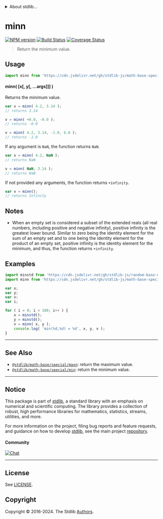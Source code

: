 <!--

@license Apache-2.0

Copyright (c) 2018 The Stdlib Authors.

Licensed under the Apache License, Version 2.0 (the "License");
you may not use this file except in compliance with the License.
You may obtain a copy of the License at

   http://www.apache.org/licenses/LICENSE-2.0

Unless required by applicable law or agreed to in writing, software
distributed under the License is distributed on an "AS IS" BASIS,
WITHOUT WARRANTIES OR CONDITIONS OF ANY KIND, either express or implied.
See the License for the specific language governing permissions and
limitations under the License.

-->


<details>
  <summary>
    About stdlib...
  </summary>
  <p>We believe in a future in which the web is a preferred environment for numerical computation. To help realize this future, we've built stdlib. stdlib is a standard library, with an emphasis on numerical and scientific computation, written in JavaScript (and C) for execution in browsers and in Node.js.</p>
  <p>The library is fully decomposable, being architected in such a way that you can swap out and mix and match APIs and functionality to cater to your exact preferences and use cases.</p>
  <p>When you use stdlib, you can be absolutely certain that you are using the most thorough, rigorous, well-written, studied, documented, tested, measured, and high-quality code out there.</p>
  <p>To join us in bringing numerical computing to the web, get started by checking us out on <a href="https://github.com/stdlib-js/stdlib">GitHub</a>, and please consider <a href="https://opencollective.com/stdlib">financially supporting stdlib</a>. We greatly appreciate your continued support!</p>
</details>

# minn

[![NPM version][npm-image]][npm-url] [![Build Status][test-image]][test-url] [![Coverage Status][coverage-image]][coverage-url] <!-- [![dependencies][dependencies-image]][dependencies-url] -->

> Return the minimum value.

<!-- Section to include introductory text. Make sure to keep an empty line after the intro `section` element and another before the `/section` close. -->

<section class="intro">

</section>

<!-- /.intro -->

<!-- Package usage documentation. -->



<section class="usage">

## Usage

```javascript
import minn from 'https://cdn.jsdelivr.net/gh/stdlib-js/math-base-special-minn@deno/mod.js';
```

#### minn( \[x\[, y\[, ...args]]] )

Returns the minimum value.

```javascript
var v = minn( 4.2, 3.14 );
// returns 3.14

v = minn( +0.0, -0.0 );
// returns -0.0

v = minn( 4.2, 3.14, -1.0, 6.8 );
// returns -1.0
```

If any argument is `NaN`, the function returns `NaN`.

```javascript
var v = minn( 4.2, NaN );
// returns NaN

v = minn( NaN, 3.14 );
// returns NaN
```

If not provided any arguments, the function returns `+infinity`.

```javascript
var v = minn();
// returns Infinity
```

</section>

<!-- /.usage -->

<!-- Package usage notes. Make sure to keep an empty line after the `section` element and another before the `/section` close. -->

<section class="notes">

## Notes

-   When an empty set is considered a subset of the extended reals (all real numbers, including positive and negative infinity), positive infinity is the greatest lower bound. Similar to zero being the identity element for the sum of an empty set and to one being the identity element for the product of an empty set, positive infinity is the identity element for the minimum, and thus, the function returns `+infinity`.

</section>

<!-- /.notes -->

<!-- Package usage examples. -->

<section class="examples">

## Examples

<!-- eslint no-undef: "error" -->

```javascript
import minstd from 'https://cdn.jsdelivr.net/gh/stdlib-js/random-base-minstd-shuffle@deno/mod.js';
import minn from 'https://cdn.jsdelivr.net/gh/stdlib-js/math-base-special-minn@deno/mod.js';

var x;
var y;
var v;
var i;

for ( i = 0; i < 100; i++ ) {
    x = minstd();
    y = minstd();
    v = minn( x, y );
    console.log( 'min(%d,%d) = %d', x, y, v );
}
```

</section>

<!-- /.examples -->

<!-- Section to include cited references. If references are included, add a horizontal rule *before* the section. Make sure to keep an empty line after the `section` element and another before the `/section` close. -->

<section class="references">

</section>

<!-- /.references -->

<!-- Section for related `stdlib` packages. Do not manually edit this section, as it is automatically populated. -->

<section class="related">

* * *

## See Also

-   <span class="package-name">[`@stdlib/math-base/special/maxn`][@stdlib/math/base/special/maxn]</span><span class="delimiter">: </span><span class="description">return the maximum value.</span>
-   <span class="package-name">[`@stdlib/math-base/special/min`][@stdlib/math/base/special/min]</span><span class="delimiter">: </span><span class="description">return the minimum value.</span>

</section>

<!-- /.related -->

<!-- Section for all links. Make sure to keep an empty line after the `section` element and another before the `/section` close. -->


<section class="main-repo" >

* * *

## Notice

This package is part of [stdlib][stdlib], a standard library with an emphasis on numerical and scientific computing. The library provides a collection of robust, high performance libraries for mathematics, statistics, streams, utilities, and more.

For more information on the project, filing bug reports and feature requests, and guidance on how to develop [stdlib][stdlib], see the main project [repository][stdlib].

#### Community

[![Chat][chat-image]][chat-url]

---

## License

See [LICENSE][stdlib-license].


## Copyright

Copyright &copy; 2016-2024. The Stdlib [Authors][stdlib-authors].

</section>

<!-- /.stdlib -->

<!-- Section for all links. Make sure to keep an empty line after the `section` element and another before the `/section` close. -->

<section class="links">

[npm-image]: http://img.shields.io/npm/v/@stdlib/math-base-special-minn.svg
[npm-url]: https://npmjs.org/package/@stdlib/math-base-special-minn

[test-image]: https://github.com/stdlib-js/math-base-special-minn/actions/workflows/test.yml/badge.svg?branch=main
[test-url]: https://github.com/stdlib-js/math-base-special-minn/actions/workflows/test.yml?query=branch:main

[coverage-image]: https://img.shields.io/codecov/c/github/stdlib-js/math-base-special-minn/main.svg
[coverage-url]: https://codecov.io/github/stdlib-js/math-base-special-minn?branch=main

<!--

[dependencies-image]: https://img.shields.io/david/stdlib-js/math-base-special-minn.svg
[dependencies-url]: https://david-dm.org/stdlib-js/math-base-special-minn/main

-->

[chat-image]: https://img.shields.io/gitter/room/stdlib-js/stdlib.svg
[chat-url]: https://app.gitter.im/#/room/#stdlib-js_stdlib:gitter.im

[stdlib]: https://github.com/stdlib-js/stdlib

[stdlib-authors]: https://github.com/stdlib-js/stdlib/graphs/contributors

[umd]: https://github.com/umdjs/umd
[es-module]: https://developer.mozilla.org/en-US/docs/Web/JavaScript/Guide/Modules

[deno-url]: https://github.com/stdlib-js/math-base-special-minn/tree/deno
[deno-readme]: https://github.com/stdlib-js/math-base-special-minn/blob/deno/README.md
[umd-url]: https://github.com/stdlib-js/math-base-special-minn/tree/umd
[umd-readme]: https://github.com/stdlib-js/math-base-special-minn/blob/umd/README.md
[esm-url]: https://github.com/stdlib-js/math-base-special-minn/tree/esm
[esm-readme]: https://github.com/stdlib-js/math-base-special-minn/blob/esm/README.md
[branches-url]: https://github.com/stdlib-js/math-base-special-minn/blob/main/branches.md

[stdlib-license]: https://raw.githubusercontent.com/stdlib-js/math-base-special-minn/main/LICENSE

<!-- <related-links> -->

[@stdlib/math/base/special/maxn]: https://github.com/stdlib-js/math-base-special-maxn/tree/deno

[@stdlib/math/base/special/min]: https://github.com/stdlib-js/math-base-special-min/tree/deno

<!-- </related-links> -->

</section>

<!-- /.links -->

